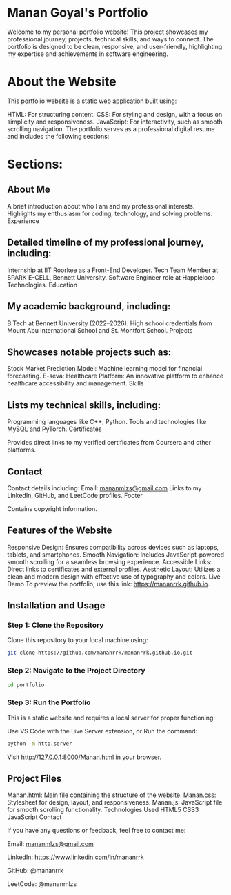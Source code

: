 # Manan Goyal's Portfolio
Welcome to my personal portfolio website! This project showcases my professional journey, projects, technical skills, and ways to connect. The portfolio is designed to be clean, responsive, and user-friendly, highlighting my expertise and achievements in software engineering.

# About the Website
This portfolio website is a static web application built using:

HTML: For structuring content.
CSS: For styling and design, with a focus on simplicity and responsiveness.
JavaScript: For interactivity, such as smooth scrolling navigation.
The portfolio serves as a professional digital resume and includes the following sections:

# Sections:
## About Me

A brief introduction about who I am and my professional interests.
Highlights my enthusiasm for coding, technology, and solving problems.
Experience

## Detailed timeline of my professional journey, including:
Internship at IIT Roorkee as a Front-End Developer.
Tech Team Member at SPARK E-CELL, Bennett University.
Software Engineer role at Happieloop Technologies.
Education

## My academic background, including:
B.Tech at Bennett University (2022–2026).
High school credentials from Mount Abu International School and St. Montfort School.
Projects
## Showcases notable projects such as:
Stock Market Prediction Model: Machine learning model for financial forecasting.
E-seva: Healthcare Platform: An innovative platform to enhance healthcare accessibility and management.
Skills

## Lists my technical skills, including:
Programming languages like C++, Python.
Tools and technologies like MySQL and PyTorch.
Certificates

Provides direct links to my verified certificates from Coursera and other platforms.
## Contact

Contact details including:
Email: mananmlzs@gmail.com
Links to my LinkedIn, GitHub, and LeetCode profiles.
Footer

Contains copyright information.
## Features of the Website
Responsive Design: Ensures compatibility across devices such as laptops, tablets, and smartphones.
Smooth Navigation: Includes JavaScript-powered smooth scrolling for a seamless browsing experience.
Accessible Links: Direct links to certificates and external profiles.
Aesthetic Layout: Utilizes a clean and modern design with effective use of typography and colors.
Live Demo
To preview the portfolio, use this link: https://mananrrk.github.io.

## Installation and Usage
### Step 1: Clone the Repository
Clone this repository to your local machine using:

```bash
git clone https://github.com/mananrrk/mananrrk.github.io.git
```

### Step 2: Navigate to the Project Directory
```bash
cd portfolio
```


### Step 3: Run the Portfolio
This is a static website and requires a local server for proper functioning:

Use VS Code with the Live Server extension, or
Run the command:
```bash
python -m http.server
```
Visit http://127.0.0.1:8000/Manan.html in your browser.

## Project Files
Manan.html: Main file containing the structure of the website.
Manan.css: Stylesheet for design, layout, and responsiveness.
Manan.js: JavaScript file for smooth scrolling functionality.
Technologies Used
HTML5
CSS3
JavaScript
Contact

If you have any questions or feedback, feel free to contact me:

Email: mananmlzs@gmail.com

LinkedIn: https://www.linkedin.com/in/mananrrk

GitHub: @mananrrk

LeetCode: @mananmlzs

